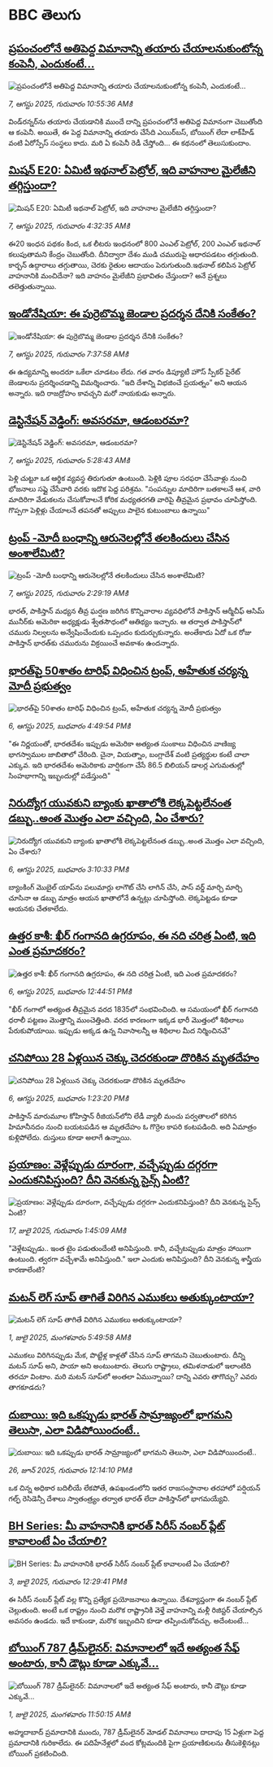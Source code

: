 # BBC తెలుగు## [ప్రపంచంలోనే అతిపెద్ద విమానాన్ని తయారు చేయాలనుకుంటోన్న కంపెనీ, ఎందుకంటే...](https://www.bbc.com/telugu/articles/cn02xdnzr0no?at_medium=RSS&at_campaign=rss?at_campaign=githubrss)![ప్రపంచంలోనే అతిపెద్ద విమానాన్ని తయారు చేయాలనుకుంటోన్న కంపెనీ, ఎందుకంటే...](https://ichef.bbci.co.uk/ace/ws/240/cpsprodpb/c975/live/972c75e0-6efd-11f0-af20-030418be2ca5.jpg)_7, ఆగస్టు 2025, గురువారం 10:55:36 AMకి_విండ్‌రన్నర్‌ను తయారు చేయడానికి ముందే దాన్ని ప్రపంచంలోనే అతిపెద్ద విమానంగా చెబుతోంది ఆ కంపెనీ. అయితే, ఈ పెద్ద విమానాన్ని తయారు చేసేది ఎయిర్‌బస్, బోయింగ్ లేదా లాక్‌హీడ్ వంటి ఏరోస్పేస్ సంస్థలు కాదు. మరి ఏ కంపెనీ రెడీ చేస్తోంది... ఈ కథనంలో తెలుసుకుందాం.## [మిషన్ E20: ఏమిటీ ఇథనాల్ పెట్రోల్, ఇది వాహనాల మైలేజీని తగ్గిస్తుందా? ](https://www.bbc.com/telugu/articles/cp3e1ry77zno?at_medium=RSS&at_campaign=rss?at_campaign=githubrss)![మిషన్ E20: ఏమిటీ ఇథనాల్ పెట్రోల్, ఇది వాహనాల మైలేజీని తగ్గిస్తుందా? ](https://ichef.bbci.co.uk/ace/ws/240/cpsprodpb/ca50/live/f5d7e1f0-72d2-11f0-89ea-4d6f9851f623.jpg)_7, ఆగస్టు 2025, గురువారం 4:32:35 AMకి_ఈ20 ఇంధన పథకం కింద, ఒక లీటరు ఇంధనంలో 800 ఎంఎల్ పెట్రోల్, 200 ఎంఎల్ ఇథనాల్ కలుపుతామని కేంద్రం చెబుతోంది. దీనిద్వారా దేశం ముడి చమురుపై ఆధారపడటం తగ్గుతుంది. కార్బన్ ఉద్గారాలు తగ్గుతాయి, చెరకు రైతుల ఆదాయం పెరుగుతుంది.ఇథనాల్ కలిపిన పెట్రోల్  వాహనానికి మంచిదేనా?
ఇది వాహనం మైలేజీని ప్రభావితం చేస్తుందా? అనే ప్రశ్నలు తలెత్తుతున్నాయి.## [ఇండోనేషియా: ఈ పుర్రెబొమ్మ జెండాల ప్రదర్శన దేనికి సంకేతం?](https://www.bbc.com/telugu/articles/cvgndmgke97o?at_medium=RSS&at_campaign=rss?at_campaign=githubrss)![ఇండోనేషియా: ఈ పుర్రెబొమ్మ జెండాల ప్రదర్శన దేనికి సంకేతం?](https://ichef.bbci.co.uk/ace/ws/240/cpsprodpb/7ce7/live/24e5a6d0-7355-11f0-8dbd-f3d32ebd3327.jpg)_7, ఆగస్టు 2025, గురువారం 7:37:58 AMకి_ఈ ఉద్యమాన్ని అందరూ ఒకేలా చూడటం లేదు. గత వారం డిప్యూటీ హౌస్ స్పీకర్ పైరేట్ జెండాలను ప్రదర్శించడాన్ని విమర్శించారు. “ఇది దేశాన్ని విభజించే ప్రయత్నం” అని ఆయన అన్నారు. ఇది రాజద్రోహం కావచ్చని మరో నాయకుడు అన్నారు.## [డెస్టినేషన్ వెడ్డింగ్: అవసరమా, ఆడంబరమా?](https://www.bbc.com/telugu/articles/clyjwqjv5vko?at_medium=RSS&at_campaign=rss?at_campaign=githubrss)![డెస్టినేషన్ వెడ్డింగ్: అవసరమా, ఆడంబరమా?](https://ichef.bbci.co.uk/ace/ws/240/cpsprodpb/4c82/live/592af770-7363-11f0-ab1c-fb449de285a1.jpg)_7, ఆగస్టు 2025, గురువారం 5:28:43 AMకి_పెళ్లి చుట్టూ ఒక ఆర్థిక వ్యవస్థ తిరుగుతూ ఉంటుంది. పెళ్లికి పూల సరఫరా చేసేవాళ్లు నుంచి భోజనాలు సప్లై చేసేవారి వరకు ఇదొక పెద్ద పరిశ్రమ. "సంపన్నుల మాదిరిగా బతకాలనే ఆశ, వారి మాదిరిగా వేడుకలను చేసుకోవాలనే కోరిక మధ్యతరగతి వారిపై తీవ్రమైన ప్రభావం చూపిస్తోంది. గొప్పగా పెళ్లిళ్లు చేయాలనే తపనతో అప్పులు పాలైన కుటుంబాలు ఉన్నాయి"## [ట్రంప్ -మోదీ బంధాన్ని ఆరునెలల్లోనే  తలకిందులు చేసిన అంశాలేమిటి? ](https://www.bbc.com/telugu/articles/clyjv42j5e8o?at_medium=RSS&at_campaign=rss?at_campaign=githubrss)![ట్రంప్ -మోదీ బంధాన్ని ఆరునెలల్లోనే  తలకిందులు చేసిన అంశాలేమిటి? ](https://ichef.bbci.co.uk/ace/ws/240/cpsprodpb/a987/live/4eba9d90-7331-11f0-bddc-4dc04e106625.jpg)_7, ఆగస్టు 2025, గురువారం 2:29:19 AMకి_భారత్, పాకిస్తాన్ మధ్యన తీవ్ర ఘర్షణ జరిగిన కొన్నివారాల వ్యవధిలోనే   పాకిస్తాన్ ఆర్మీచీఫ్ ఆసిమ్ మునీర్‌కు అమెరికా అధ్యక్షుడు శ్వేతసౌధంలో ఆతిథ్యం ఇచ్చారు.
ఆ తర్వాత  పాకిస్తాన్‌లో చమురు నిల్వలను అన్వేషించేందుకు  ఒప్పందం కుదుర్చుకున్నారు. అంతేకాదు ఏదో ఒక రోజు పాకిస్తాన్ భారత్‌కు చమురును విక్రయించే అవకాశం ఉందన్నారు.## [భారత్‌పై 50శాతం టారిఫ్ విధించిన ట్రంప్, అహేతుక చర్యన్న మోదీ ప్రభుత్వం](https://www.bbc.com/telugu/articles/ce35qrnq9vro?at_medium=RSS&at_campaign=rss?at_campaign=githubrss)![భారత్‌పై 50శాతం టారిఫ్ విధించిన ట్రంప్, అహేతుక చర్యన్న మోదీ ప్రభుత్వం](https://ichef.bbci.co.uk/ace/ws/240/cpsprodpb/4b88/live/e9ad39d0-72e0-11f0-9eb3-2b71669c0257.jpg)_6, ఆగస్టు 2025, బుధవారం 4:49:54 PMకి_"ఈ నిర్ణయంతో, భారతదేశం ఇప్పుడు అమెరికా అత్యంత సుంకాలు విధించిన వాణిజ్య భాగస్వాముల జాబితాలో చేరింది. చైనా, వియత్నాం, బంగ్లాదేశ్ వంటి ప్రత్యర్థుల కంటే చాలా ఎక్కువ. ఇది భారతదేశం అమెరికాకు వార్షికంగా చేసే 86.5 బిలియన్ డాలర్ల ఎగుమతుల్లో సింహభాగాన్ని ఇబ్బందుల్లో పడేస్తుంది"## [నిరుద్యోగ యువకుని బ్యాంకు ఖాతాలోకి లెక్కపెట్టలేనంత డబ్బు..అంత మొత్తం ఎలా వచ్చింది, ఏం చేశారు? ](https://www.bbc.com/telugu/articles/cg7j2m922gzo?at_medium=RSS&at_campaign=rss?at_campaign=githubrss)![నిరుద్యోగ యువకుని బ్యాంకు ఖాతాలోకి లెక్కపెట్టలేనంత డబ్బు..అంత మొత్తం ఎలా వచ్చింది, ఏం చేశారు? ](https://ichef.bbci.co.uk/ace/ws/240/cpsprodpb/cbc9/live/bcf7aea0-72d3-11f0-a96b-23029eb18083.jpg)_6, ఆగస్టు 2025, బుధవారం 3:10:33 PMకి_బ్యాంకింగ్ మొబైల్ యాప్‌ను పలుమార్లు లాగౌట్ చేసి లాగిన్ చేసి, పాస్ వర్డ్ మార్చి మార్చి చూసినా ఆ డబ్బు మాత్రం ఆయన ఖాతాలోనే ఉన్నట్లు చూపిస్తోంది. లెక్కపెట్టడం కూడా ఆయనకు చేతకాలేదు.## [ఉత్తర కాశీ: ఖీర్ గంగానది ఉగ్రరూపం, ఈ నది చరిత్ర ఏంటి, ఇది ఎంత ప్రమాదకరం?](https://www.bbc.com/telugu/articles/c17n5252l1do?at_medium=RSS&at_campaign=rss?at_campaign=githubrss)![ఉత్తర కాశీ: ఖీర్ గంగానది ఉగ్రరూపం, ఈ నది చరిత్ర ఏంటి, ఇది ఎంత ప్రమాదకరం?](https://ichef.bbci.co.uk/ace/ws/240/cpsprodpb/e71b/live/6e31f460-72b5-11f0-afda-bb39e9f348ef.jpg)_6, ఆగస్టు 2025, బుధవారం 12:44:51 PMకి_"ఖీర్ గంగాలో అత్యంత తీవ్రమైన వరద 1835లో సంభవించింది. ఆ సమయంలో ఖీర్ గంగానది ధరాలీ పట్టణం మొత్తాన్ని ముంచెత్తింది. వరద కారణంగా ఇక్కడ భారీ మొత్తంలో శిథిలాలు పేరుకుపోయాయి. ఇప్పుడు అక్కడ ఉన్న నివాసాలన్నీ ఆ శిథిలాల మీద నిర్మించినవే"## [చనిపోయి 28 ఏళ్లయిన చెక్కు చెదరకుండా దొరికిన మృతదేహం ](https://www.bbc.com/telugu/articles/czxp12p7qg9o?at_medium=RSS&at_campaign=rss?at_campaign=githubrss)![చనిపోయి 28 ఏళ్లయిన చెక్కు చెదరకుండా దొరికిన మృతదేహం ](https://ichef.bbci.co.uk/ace/ws/240/cpsprodpb/4bd7/live/ebec1f60-72b6-11f0-89ea-4d6f9851f623.jpg)_6, ఆగస్టు 2025, బుధవారం 1:23:20 PMకి_పాకిస్తాన్ మారుమూల కోహిస్తాన్ రీజియన్‌లోని లేడీ వ్యాలీ మంచు పర్వతాలలో కరిగిన హిమానీనదం నుంచి బయటపడిన ఆ మృతదేహం ఓ గొర్రెల కాపరి కంటపడింది. అది ఏమాత్రం కుళ్లిపోలేదు. దుస్తులు కూడా అలాగే ఉన్నాయి.## [ప్రయాణం: వెళ్లేప్పుడు దూరంగా, వచ్చేప్పుడు దగ్గరగా ఎందుకనిపిస్తుంది? దీని వెనకున్న సైన్స్ ఏంటి?](https://www.bbc.com/telugu/articles/c0l4y727n1jo?at_medium=RSS&at_campaign=rss?at_campaign=githubrss)![ప్రయాణం: వెళ్లేప్పుడు దూరంగా, వచ్చేప్పుడు దగ్గరగా ఎందుకనిపిస్తుంది? దీని వెనకున్న సైన్స్ ఏంటి?](https://ichef.bbci.co.uk/ace/ws/240/cpsprodpb/054c/live/6957c010-62b0-11f0-8e78-11023c48a856.png)_17, జులై 2025, గురువారం 1:45:09 AMకి_"వెళ్లేటప్పుడు.. ఇంత టైం పడుతుందేంటి అనిపిస్తుంది. కానీ, వచ్చేటప్పుడు మాత్రం హాయిగా ఉంటుంది. త్వరగా వచ్చేశామే అనిపిస్తుంది." ఇలా ఎందుకు అనిపిస్తుంది? దీని వెనకున్న శాస్త్రీయ కారణాలేంటి?## [మటన్ లెగ్ సూప్ తాగితే విరిగిన ఎముకలు అతుక్కుంటాయా?](https://www.bbc.com/telugu/articles/c0l4g92j8kzo?at_medium=RSS&at_campaign=rss?at_campaign=githubrss)![మటన్ లెగ్ సూప్ తాగితే విరిగిన ఎముకలు అతుక్కుంటాయా?](https://ichef.bbci.co.uk/ace/ws/240/cpsprodpb/b31e/live/cce532c0-6d41-11f0-9462-bb509dc78127.jpg)_1, జులై 2025, మంగళవారం 5:49:58 AMకి_ఎముకలు విరిగినప్పుడు మేక, పొట్టేళ్ల కాళ్లతో చేసిన సూప్ తాగమని చెబుతుంటారు. దీన్ని మటన్ సూప్ అని, పాయా అని అంటుంటారు. తెలుగు రాష్ట్రాలు, తమిళనాడులో ఇలాంటిది తరచూ వింటాం. మరి మటన్ సూప్‌లో అంతలా ఏమున్నాయి? దాన్ని ఎవరు తాగొచ్చు? ఎవరు తాగకూడదు?## [దుబాయి: ఇది ఒకప్పుడు భారత్ సామ్రాజ్యంలో భాగమని తెలుసా, ఎలా విడిపోయిందంటే..](https://www.bbc.com/telugu/articles/ce83x3rekyyo?at_medium=RSS&at_campaign=rss?at_campaign=githubrss)![దుబాయి: ఇది ఒకప్పుడు భారత్ సామ్రాజ్యంలో భాగమని తెలుసా, ఎలా విడిపోయిందంటే..](https://ichef.bbci.co.uk/ace/ws/240/cpsprodpb/89c1/live/fbe80b80-5282-11f0-809e-059b7ea85131.jpg)_26, జూన్ 2025, గురువారం 12:14:10 PMకి_ఒక చిన్న అధికార బదిలీయే లేకపోతే, ఉపఖండంలోని ఇతర రాజసంస్థానాల తరహాలో  పర్షియన్ గల్ఫ్ రెసిడెన్సీ దేశాలు స్వాతంత్ర్యం తర్వాత భారత్ లేదా పాకిస్తాన్‌లో భాగమయ్యేవి.## [BH Series: మీ వాహనానికి భారత్ సిరీస్ నంబర్ ప్లేట్ కావాలంటే ఏం చేయాలి?](https://www.bbc.com/telugu/articles/c9dg040gzv6o?at_medium=RSS&at_campaign=rss?at_campaign=githubrss)![BH Series: మీ వాహనానికి భారత్ సిరీస్ నంబర్ ప్లేట్ కావాలంటే ఏం చేయాలి?](https://ichef.bbci.co.uk/ace/ws/240/cpsprodpb/c5c0/live/7facfba0-5801-11f0-b5c5-012c5796682d.jpg)_3, జులై 2025, గురువారం 12:29:41 PMకి_ఈ సిరీస్ నంబర్ ప్లేట్ వల్ల కొన్ని ప్రత్యేక ప్రయోజనాలు ఉన్నాయి. దేశవ్యాప్తంగా ఈ నంబర్ ప్లేట్ చెల్లుతుంది. అంటే ఒక రాష్ట్రం నుంచి మరొక రాష్ట్రానికి వెళ్తే వాహనాన్ని మళ్లీ రిజిస్టర్ చేయాల్సిన అవసరం ఉండదు. ఇదే కాకుండా, మరొక ఇబ్బందిని కూడా తప్పించుకోవచ్చు. అదేంటంటే...## [బోయింగ్ 787 డ్రీమ్‌లైనర్: విమానాలలో ఇదే అత్యంత సేఫ్ అంటారు, కానీ డౌట్లు కూడా ఎక్కువే...](https://www.bbc.com/telugu/articles/c8d664g0dz9o?at_medium=RSS&at_campaign=rss?at_campaign=githubrss)![బోయింగ్ 787 డ్రీమ్‌లైనర్: విమానాలలో ఇదే అత్యంత సేఫ్ అంటారు, కానీ డౌట్లు కూడా ఎక్కువే...](https://ichef.bbci.co.uk/ace/ws/240/cpsprodpb/aebe/live/0ad87b80-5674-11f0-95fc-edf89039c20a.jpg)_1, జులై 2025, మంగళవారం 11:50:15 AMకి_అహ్మదాబాద్ ప్రమాదానికి ముందు, 787 డ్రీమ్‌లైనర్ మోడల్ విమానాలు దాదాపు 15 ఏళ్లుగా పెద్ద ప్రమాదానికి గురికాలేదు. ఈ పదిహేనేళ్లలో వంద కోట్లమందికి  పైగా ప్రయాణికులను తీసుకెళ్లినట్లు బోయింగ్ ప్రకటించింది.